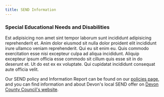 ```yaml
---
title: SEND Information
---
```


### Special Educational Needs and Disabilities

Est adipisicing non amet sint tempor laborum sunt incididunt adipisicing reprehenderit et. Anim dolor eiusmod sit nulla dolor proident elit incididunt irure ullamco veniam reprehenderit. Qui eu sit enim eu. Quis commodo exercitation esse nisi excepteur culpa ad aliqua incididunt. Aliquip excepteur ipsum officia esse commodo sit cillum quis esse sit in do deserunt et. Ut do est ex ex voluptate. Qui cupidatat incididunt consequat aute officia velit.

Our SEND policy and Information Report can be found on our [policies page](/information/policies), and you can find information and about Devon's local SEND offer on [Devon County Council's website](https://new.devon.gov.uk/educationandfamilies/special-educational-needs-and-disability-send-local-offer).
